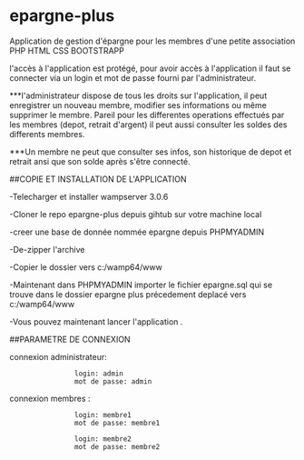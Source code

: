 # epargne-plus
Application  de gestion d'épargne pour les membres d'une petite association PHP HTML CSS BOOTSTRAPP

l'accès à l'application est protégé, pour avoir accès à l'application il faut se connecter via un
login et mot de passe fourni par l'administrateur.

***l'administrateur dispose de tous les droits sur l'application, il peut enregistrer un nouveau membre,
modifier ses informations ou même supprimer le membre. 
Pareil pour les differentes operations effectués par les membres (depot, retrait d'argent)
il peut aussi consulter les soldes des differents membres.

***Un membre ne peut que consulter ses infos, son historique de depot et retrait ansi que son solde après 
s'être connecté.

##COPIE ET INSTALLATION DE L'APPLICATION

-Telecharger et installer wampserver 3.0.6

-Cloner le repo epargne-plus depuis gihtub sur votre machine local 

-creer une base de donnée nommée epargne depuis PHPMYADMIN

-De-zipper l'archive

-Copier le dossier vers c:/wamp64/www

-Maintenant dans PHPMYADMIN importer le fichier epargne.sql qui se trouve dans le dossier 
  epargne plus précedement deplacé vers c:/wamp64/www
  
  -Vous pouvez maintenant lancer l'application .
  
  
  ##PARAMETRE DE CONNEXION
  
 connexion administrateur: 
                    
                    login: admin
                    mot de passe: admin
 connexion membres : 
                    
                    login: membre1
                    mot de passe: membre1
                    
                    login: membre2
                    mot de passe: membre2
